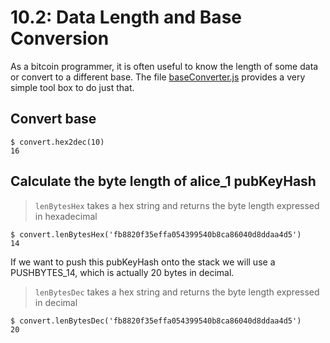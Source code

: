 # 10.2: Data Length and Base Conversion

As a bitcoin programmer, it is often useful to know the length of some data or convert to a different base.
The file [baseConverter.js](code/baseConverter.js) provides a very simple tool box to do just that. 

## Convert base
```
$ convert.hex2dec(10)
16 
```


## Calculate the byte length of alice_1 pubKeyHash  
> `lenBytesHex` takes a hex string and returns the byte length expressed in hexadecimal 
```
$ convert.lenBytesHex('fb8820f35effa054399540b8ca86040d8ddaa4d5')
14
```

If we want to push this pubKeyHash onto the stack we will use a PUSHBYTES_14, which is actually 20 bytes in decimal.

> `lenBytesDec` takes a hex string and returns the byte length expressed in decimal 
```
$ convert.lenBytesDec('fb8820f35effa054399540b8ca86040d8ddaa4d5')
20
```